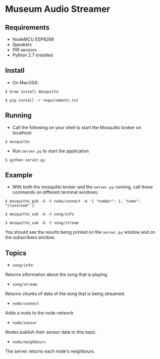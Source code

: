 # Museum Audio Streamer

## Requirements

- NodeMCU ESP8266
- Speakers
- PIR sensors
- Python 2.7 installed

## Install
- On MacOSX:
```
$ brew install mosquitto

$ pip install -r requirements.txt
```

## Running

- Call the following on your shell to start the Mosquitto broker on localhost:
```
$ mosquitto
```

- Run ```server.py``` to start the application
```
$ python server.py
```

## Example

- With both the mosquitto broker and the ```server.py``` running, call these commands on different terminal windows:
```
$ mosquitto_pub -d -t node/connect -m '{ "number": 1, "name": "classroom" }'

$ mosquitto_sub -d -t song/info

$ mosquitto_sub -d -t song/stream
```

You should see the results being printed on the ```server.py``` window and on the subscribers window.

## Topics

- ```song/info```:

Returns information about the song that is playing.

- ```song/stream```

Returns chunks of data of the song that is being streamed.

- ```node/connect```

Adds a node to the node network

- ```node/sensor```

Nodes publish their sensor data to this topic.

- ```node/neighbours```

The server returns each node's neighbours.



